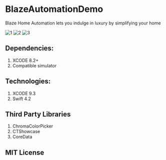 # BlazeAutomationDemo
Blaze Home Automation lets you indulge in luxury by simplifying your home

![1](1.jpg)
![2](2.jpg)
![3](3.jpg)

## Dependencies:
1. XCODE 8.2+
2. Compatible simulator

## Technologies:
1. XCODE 9.3
2. Swift 4.2

## Third Party Libraries
1. ChromaColorPicker
2. CTShowcase
3. CoreData

## MIT License
